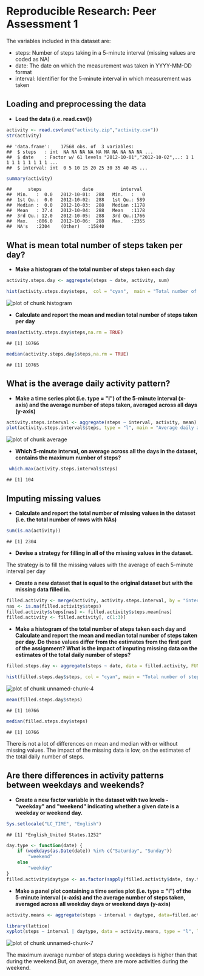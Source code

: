 # Reproducible Research: Peer Assessment 1

The variables included in this dataset are:

* steps: Number of steps taking in a 5-minute interval (missing values are coded as NA)
* date: The date on which the measurement was taken in YYYY-MM-DD format
* interval: Identifier for the 5-minute interval in which measurement was taken


## Loading and preprocessing the data


* **Load the data (i.e. read.csv())**


```r
activity <- read.csv(unz("activity.zip","activity.csv"))
str(activity)
```

```
## 'data.frame':	17568 obs. of  3 variables:
##  $ steps   : int  NA NA NA NA NA NA NA NA NA NA ...
##  $ date    : Factor w/ 61 levels "2012-10-01","2012-10-02",..: 1 1 1 1 1 1 1 1 1 1 ...
##  $ interval: int  0 5 10 15 20 25 30 35 40 45 ...
```

```r
summary(activity)
```

```
##      steps               date          interval   
##  Min.   :  0.0   2012-10-01:  288   Min.   :   0  
##  1st Qu.:  0.0   2012-10-02:  288   1st Qu.: 589  
##  Median :  0.0   2012-10-03:  288   Median :1178  
##  Mean   : 37.4   2012-10-04:  288   Mean   :1178  
##  3rd Qu.: 12.0   2012-10-05:  288   3rd Qu.:1766  
##  Max.   :806.0   2012-10-06:  288   Max.   :2355  
##  NA's   :2304    (Other)   :15840
```
 


## What is mean total number of steps taken per day?

* **Make a histogram of the total number of steps taken each day**


```r
activity.steps.day <- aggregate(steps ~ date, activity, sum)

hist(activity.steps.day$steps,  col = "cyan",  main = "Total number of steps taken per day", xlab = "Number of steps per day", ylab = "Frequency of number of steps", breaks = 20, xlim= c(0,25000),ylim= c(0,10) )
```

![plot of chunk histogram](figure/histogram.png) 

* **Calculate and report the mean and median total number of steps taken per day**


```r
mean(activity.steps.day$steps,na.rm = TRUE)
```

```
## [1] 10766
```

```r
median(activity.steps.day$steps,na.rm = TRUE)
```

```
## [1] 10765
```

## What is the average daily activity pattern?

* **Make a time series plot (i.e. type = "l") of the 5-minute interval (x-axis) and the average number of steps taken, averaged across all days (y-axis)**


```r
activity.steps.interval <- aggregate(steps ~ interval, activity, mean)
plot(activity.steps.interval$steps, type = "l", main = "Average daily activity", xlab = "5-minute interval", ylab = "Average number of steps ")
```

![plot of chunk average](figure/average.png) 

* **Which 5-minute interval, on average across all the days in the dataset, contains the maximum number of steps?**


```r
 which.max(activity.steps.interval$steps)
```

```
## [1] 104
```


## Imputing missing values

* **Calculate and report the total number of missing values in the dataset (i.e. the total number of rows with NAs)**


```r
sum(is.na(activity))
```

```
## [1] 2304
```

* **Devise a strategy for filling in all of the missing values in the dataset.**

The strategy is to fill the missing values with the average of each 5-minute interval per day

* **Create a new dataset that is equal to the original dataset but with the missing data filled in.**


```r
filled.activity <- merge(activity, activity.steps.interval, by = "interval", suffixes = c("", ".mean"))
nas <- is.na(filled.activity$steps)
filled.activity$steps[nas] <- filled.activity$steps.mean[nas]
filled.activity <- filled.activity[, c(1:3)]
```

* **Make a histogram of the total number of steps taken each day and Calculate and report the mean and median total number of steps taken per day. Do these values differ from the estimates from the first part of the assignment? What is the impact of imputing missing data on the estimates of the total daily number of steps?**


```r
filled.steps.day <- aggregate(steps ~ date, data = filled.activity, FUN = sum)

hist(filled.steps.day$steps, col = "cyan", main = "Total number of steps taken per day", xlab = "Total number of steps per day", ylab = "Frequency of number of steps", breaks = 20, xlim= c(0,25000),ylim= c(0,20))
```

![plot of chunk unnamed-chunk-4](figure/unnamed-chunk-4.png) 


```r
mean(filled.steps.day$steps)
```

```
## [1] 10766
```

```r
median(filled.steps.day$steps)
```

```
## [1] 10766
```

There is not a lot of differences on mean and median with or without missing values.
The impact of the missing data is low, on the estimates of the total daily number of steps.


## Are there differences in activity patterns between weekdays and weekends?

* **Create a new factor variable in the dataset with two levels - "weekday" and "weekend" indicating whether a given date is a weekday or weekend day.**


```r
Sys.setlocale("LC_TIME", "English")
```

```
## [1] "English_United States.1252"
```

```r
day.type <- function(date) {
    if (weekdays(as.Date(date)) %in% c("Saturday", "Sunday")) 
        "weekend"
    else 
        "weekday"
}
filled.activity$daytype <- as.factor(sapply(filled.activity$date, day.type))
```


* **Make a panel plot containing a time series plot (i.e. type = "l") of the 5-minute interval (x-axis) and the average number of steps taken, averaged across all weekday days or weekend days (y-axis)**


```r
activity.means <- aggregate(steps ~ interval + daytype, data=filled.activity, mean)

library(lattice)
xyplot(steps ~ interval | daytype, data = activity.means, type = "l", layout = c(1, 2), main="Activity between weekdays and weekends", xlab = "5-minute interval" , ylab = "Average number of Steps")
```

![plot of chunk unnamed-chunk-7](figure/unnamed-chunk-7.png) 


The maximum average number of steps during weekdays is higher than that during the weekend.But, on average, there are more activities during the weekend. 

